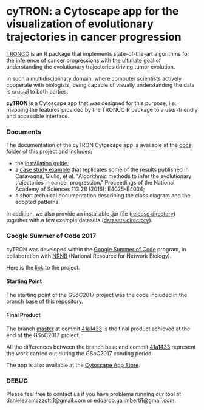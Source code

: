 # cyTRON: a Cytoscape app for the visualization of evolutionary trajectories in cancer progression 

[TRONCO](https://github.com/BIMIB-DISCo/TRONCO) is an R package that implements state-of-the-art algorithms for the inference of cancer progressions with the ultimate goal of understanding the evolutionary trajectories driving tumor evolution. 

In such a multidisciplinary domain, where computer scientists actively cooperate with biologists, being capable of visually understanding the data is crucial to both parties. 

**cyTRON** is a Cytoscape app that was designed for this purpose, i.e., mapping the features provided by the TRONCO R package to a user-friendly and accessible interface. 

### Documents 
The documentation of the cyTRON Cytoscape app is available at the [docs folder](https://github.com/BIMIB-DISCo/cyTRON/tree/master/docs) of this project and includes: 
* the [installation guide](https://github.com/BIMIB-DISCo/cyTRON/blob/master/docs/cyTRON_setup_guide.pdf);
* a [case study example](https://github.com/BIMIB-DISCo/cyTRON/blob/master/docs/cyTRON_case_study.pdf) that replicates some of the results published in Caravagna, Giulio, et al. "Algorithmic methods to infer the evolutionary trajectories in cancer progression." Proceedings of the National Academy of Sciences 113.28 (2016): E4025-E4034;
* a short technical documentation describing the class diagram and the adopted patterns.

In addition, we also provide an installable .jar file ([release directory](https://github.com/BIMIB-DISCo/cyTRON/tree/master/release)) together with a few example datasets ([datasets directory](https://github.com/BIMIB-DISCo/cyTRON/tree/master/datasets)). 

### Google Summer of Code 2017 
cyTRON was developed within the [Google Summer of Code](https://summerofcode.withgoogle.com/) program, in collaboration with [NRNB](http://nrnb.org/) (National Resource for Network Biology). 

Here is the [link](https://summerofcode.withgoogle.com/archive/2017/projects/5141157457690624/) to the project. 

#### Starting Point 
The starting point of the GSoC2017 project was the code included in the branch [base](https://github.com/BIMIB-DISCo/cyTRON/tree/base) of this repository. 

#### Final Product
The branch [master](https://github.com/BIMIB-DISCo/cyTRON/tree/master) at commit [41a1433](https://github.com/BIMIB-DISCo/cyTRON/commit/41a1433247238342909f5a8d02d9b88f63f6fb01) is the final product achieved at the end of the GSoC2017 project. 

All the differences between the branch base and commit [41a1433](https://github.com/BIMIB-DISCo/cyTRON/commit/41a1433247238342909f5a8d02d9b88f63f6fb01) represent the work carried out during the GSoC2017 conding period. 

The app is also available at the [Cytoscape App Store](http://apps.cytoscape.org/apps/cytron). 

### DEBUG 

Please feel free to contact us if you have problems running our tool at daniele.ramazzotti1@gmail.com or edoardo.galimberti1@gmail.com. 
